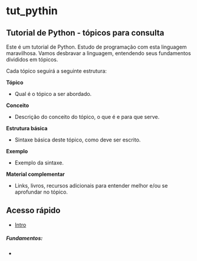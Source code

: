 # tut_pythin
## Tutorial de Python - tópicos para consulta

Este é um tutorial de Python. Estudo de programação com esta linguagem maravilhosa. Vamos desbravar a linguagem, entendendo seus fundamentos divididos em tópicos.

Cada tópico seguirá a seguinte estrutura:

**Tópico**
- Qual é o tópico a ser abordado.

**Conceito**
- Descrição do conceito do tópico, o que é e para que serve.

**Estrutura básica**
- Sintaxe básica deste tópico, como deve ser escrito.

**Exemplo**
- Exemplo da sintaxe.

**Material complementar**
- Links, livros, recursos adicionais para entender melhor e/ou se aprofundar no tópico.


## Acesso rápido

- [Intro](1.intro.md)

##### Fundamentos:

- []()